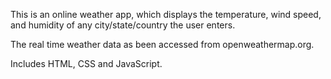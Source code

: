 This is an online weather app, which displays the temperature, wind speed, and humidity of any city/state/country the user enters.

The real time weather data as been accessed from openweathermap.org.

Includes HTML, CSS and JavaScript.
